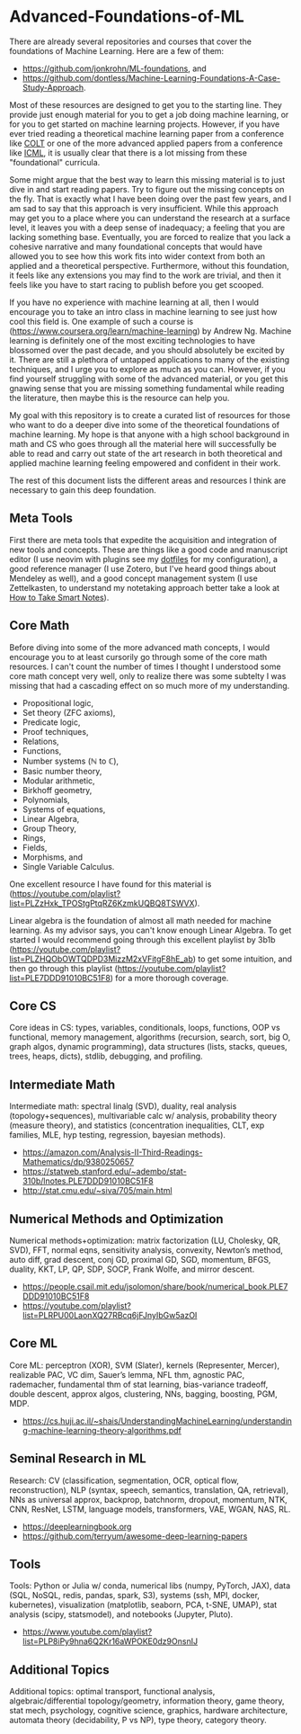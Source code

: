 # Advanced-Foundations-of-ML

There are already several repositories and courses that cover the foundations of Machine Learning. Here are a few of them:

- https://github.com/jonkrohn/ML-foundations, and
- https://github.com/dontless/Machine-Learning-Foundations-A-Case-Study-Approach.

Most of these resources are designed to get you to the starting line. They provide just enough material for you to get a job doing machine learning, or for you to get started on machine learning projects. However, if you have ever tried reading a theoretical machine learning paper from a conference like [COLT](http://www.learningtheory.org/colt2021/accepted.html) or one of the more advanced applied papers from a conference like [ICML](https://icml.cc/Conferences/2021/Schedule?type=Poster), it is usually clear that there is a lot missing from these "foundational" curricula.

Some might argue that the best way to learn this missing material is to just dive in and start reading papers. Try to figure out the missing concepts on the fly. That is exactly what I have been doing over the past few years, and I am sad to say that this approach is very insufficient. While this approach may get you to a place where you can understand the research at a surface level, it leaves you with a deep sense of inadequacy; a feeling that you are lacking something base. Eventually, you are forced to realize that you lack a cohesive narrative and many foundational concepts that would have allowed you to see how this work fits into wider context from both an applied and a theoretical perspective. Furthermore, without this foundation, it feels like any extensions you may find to the work are trivial, and then it feels like you have to start racing to publish before you get scooped.

If you have no experience with machine learning at all, then I would encourage you to take an intro class in machine learning to see just how cool this field is. One example of such a course is (https://www.coursera.org/learn/machine-learning) by Andrew Ng. Machine learning is definitely one of the most exciting technologies to have blossomed over the past decade, and you should absolutely be excited by it. There are still a plethora of untapped applications to many of the existing techniques, and I urge you to explore as much as you can. However, if you find yourself struggling with some of the advanced material, or you get this gnawing sense that you are missing something fundamental while reading the literature, then maybe this is the resource can help you.

My goal with this repository is to create a curated list of resources for those who want to do a deeper dive into some of the theoretical foundations of machine learning. My hope is that anyone with a high school background in math and CS who goes through all the material here will successfully be able to read and carry out state of the art research in both theoretical and applied machine learning feeling empowered and confident in their work.

The rest of this document lists the different areas and resources I think are necessary to gain this deep foundation.

## Meta Tools

First there are meta tools that expedite the acquisition and integration of new tools and concepts. These are things like a good code and manuscript editor (I use neovim with plugins see my [dotfiles](https://github.com/yashsavani/dotfiles) for my configuration), a good reference manager (I use Zotero, but I've heard good things about Mendeley as well), and a good concept management system (I use Zettelkasten, to understand my notetaking approach better take a look at [How to Take Smart Notes](https://www.amazon.com/How-Take-Smart-Notes-Nonfiction/dp/1542866502)).

## Core Math

Before diving into some of the more advanced math concepts, I would encourage you to at least cursorily go through some of the core math resources. I can't count the number of times I thought I understood some core math concept very well, only to realize there was some subtelty I was missing that had a cascading effect on so much more of my understanding.

- Propositional logic,
- Set theory (ZFC axioms),
- Predicate logic,
- Proof techniques,
- Relations,
- Functions,
- Number systems ($\mathbb{N}$ to $\mathbb{C}$),
- Basic number theory,
- Modular arithmetic,
- Birkhoff geometry,
- Polynomials,
- Systems of equations,
- Linear Algebra,
- Group Theory,
- Rings,
- Fields,
- Morphisms, and
- Single Variable Calculus.

One excellent resource I have found for this material is (https://youtube.com/playlist?list=PLZzHxk_TPOStgPtqRZ6KzmkUQBQ8TSWVX).

Linear algebra is the foundation of almost all math needed for machine learning. As my advisor says, you can't know enough Linear Algebra. To get started I would recommend going through this excellent playlist by 3b1b (https://youtube.com/playlist?list=PLZHQObOWTQDPD3MizzM2xVFitgF8hE_ab) to get some intuition, and then go through this playlist (https://youtube.com/playlist?list=PLE7DDD91010BC51F8) for a more thorough coverage.

## Core CS

Core ideas in CS: types, variables, conditionals, loops, functions, OOP vs functional, memory management, algorithms (recursion, search, sort, big O, graph algos, dynamic programming), data structures (lists, stacks, queues, trees, heaps, dicts), stdlib, debugging, and profiling.

## Intermediate Math

Intermediate math: spectral linalg (SVD), duality, real analysis (topology+sequences), multivariable calc w/ analysis, probability theory (measure theory), and statistics (concentration inequalities, CLT, exp families, MLE, hyp testing, regression, bayesian methods).

- https://amazon.com/Analysis-II-Third-Readings-Mathematics/dp/9380250657
- https://statweb.stanford.edu/~adembo/stat-310b/lnotes.PLE7DDD91010BC51F8
- http://stat.cmu.edu/~siva/705/main.html

## Numerical Methods and Optimization

Numerical methods+optimization: matrix factorization (LU, Cholesky, QR, SVD), FFT, normal eqns, sensitivity analysis, convexity, Newton’s method, auto diff, grad descent, conj GD, proximal GD, SGD, momentum, BFGS, duality, KKT, LP, QP, SDP, SOCP, Frank Wolfe, and mirror descent.

- https://people.csail.mit.edu/jsolomon/share/book/numerical_book.PLE7DDD91010BC51F8
- https://youtube.com/playlist?list=PLRPU00LaonXQ27RBcq6jFJnyIbGw5azOI

## Core ML

Core ML: perceptron (XOR), SVM (Slater), kernels (Representer, Mercer), realizable PAC, VC dim, Sauer’s lemma, NFL thm, agnostic PAC, rademacher, fundamental thm of stat learning, bias-variance tradeoff, double descent, approx algos, clustering, NNs, bagging, boosting, PGM, MDP.

- https://cs.huji.ac.il/~shais/UnderstandingMachineLearning/understanding-machine-learning-theory-algorithms.pdf

## Seminal Research in ML

Research: CV (classification, segmentation, OCR, optical flow, reconstruction), NLP (syntax, speech, semantics, translation, QA, retrieval), NNs as universal approx, backprop, batchnorm, dropout, momentum, NTK, CNN, ResNet, LSTM, language models, transformers, VAE, WGAN, NAS, RL.

- https://deeplearningbook.org
- https://github.com/terryum/awesome-deep-learning-papers

## Tools

Tools: Python or Julia w/ conda, numerical libs (numpy, PyTorch, JAX), data (SQL, NoSQL, redis, pandas, spark, S3), systems (ssh, MPI, docker, kubernetes), visualization (matplotlib, seaborn, PCA, t-SNE, UMAP), stat analysis (scipy, statsmodel), and notebooks (Jupyter, Pluto).

- https://www.youtube.com/playlist?list=PLP8iPy9hna6Q2Kr16aWPOKE0dz9OnsnIJ

## Additional Topics

Additional topics: optimal transport, functional analysis, algebraic/differential topology/geometry, information theory, game theory, stat mech, psychology, cognitive science, graphics, hardware architecture, automata theory (decidability, P vs NP), type theory, category theory.

